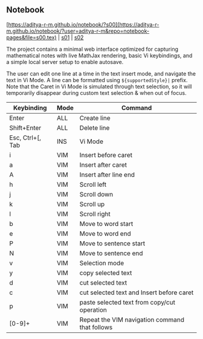 ## Notebook
[https://aditya-r-m.github.io/notebook/?s00](https://aditya-r-m.github.io/notebook/?user=aditya-r-m&repo=notebook-pages&file=s00.tex) | [s01](https://aditya-r-m.github.io/notebook/?user=aditya-r-m&repo=notebook-pages&file=s01.tex) | [s02](https://aditya-r-m.github.io/notebook/?user=aditya-r-m&repo=notebook-pages&file=s02.tex)

The project contains a minimal web interface optimized for capturing mathematical notes with live MathJax rendering, basic Vi keybindings, and a simple local server setup to enable autosave.

The user can edit one line at a time in the text insert mode, and navigate the text in Vi Mode. A line can be formatted using `${supportedStyle}|` prefix.
Note that the Caret in Vi Mode is simulated through text selection, so it will temporarily disappear during custom text selection & when out of focus.

| Keybinding | Mode | Command |
| ---------- | ---- | ------- |
| Enter | ALL | Create line |
| Shift+Enter | ALL | Delete line |
| Esc, Ctrl+[, Tab | INS | Vi Mode |
| i | VIM | Insert before caret |
| a | VIM | Insert after caret |
| A | VIM | Insert after line end |
| h | VIM | Scroll left |
| j | VIM | Scroll down |
| k | VIM | Scroll up |
| l | VIM | Scroll right |
| b | VIM | Move to word start |
| e | VIM | Move to word end |
| P | VIM | Move to sentence start |
| N | VIM | Move to sentence end |
| v | VIM | Selection mode |
| y | VIM | copy selected text |
| d | VIM | cut selected text |
| c | VIM | cut selected text and Insert before caret |
| p | VIM | paste selected text from copy/cut operation |
| [0-9]+ | VIM | Repeat the VIM navigation command that follows |
